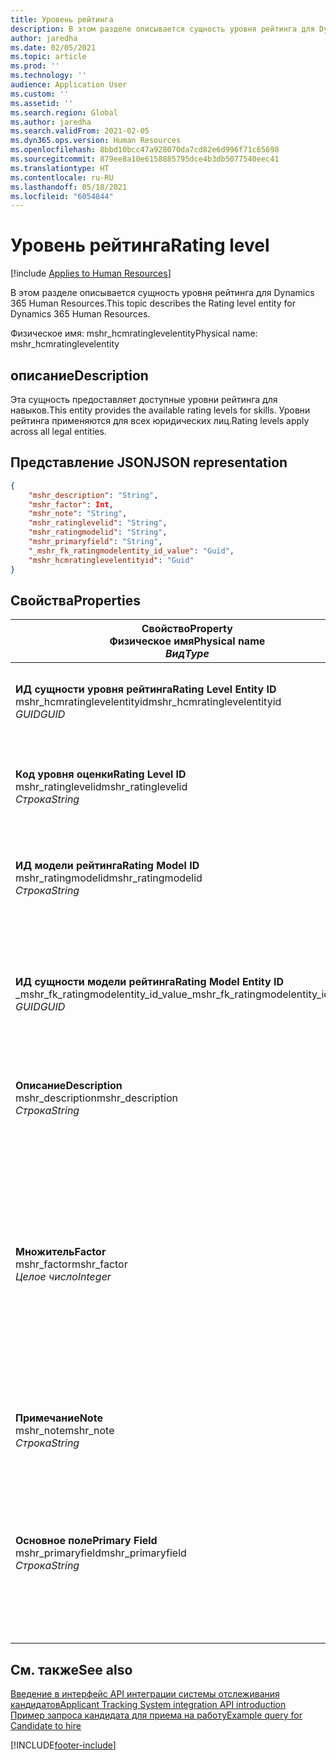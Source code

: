 ```yaml
---
title: Уровень рейтинга
description: В этом разделе описывается сущность уровня рейтинга для Dynamics 365 Human Resources.
author: jaredha
ms.date: 02/05/2021
ms.topic: article
ms.prod: ''
ms.technology: ''
audience: Application User
ms.custom: ''
ms.assetid: ''
ms.search.region: Global
ms.author: jaredha
ms.search.validFrom: 2021-02-05
ms.dyn365.ops.version: Human Resources
ms.openlocfilehash: 8bbd10bcc47a928070da7cd82e6d996f71c65698
ms.sourcegitcommit: 879ee8a10e6158885795dce4b3db5077540eec41
ms.translationtype: HT
ms.contentlocale: ru-RU
ms.lasthandoff: 05/18/2021
ms.locfileid: "6054844"
---
```

# <a name="rating-level"></a><span data-ttu-id="9dc30-103">Уровень рейтинга</span><span class="sxs-lookup"><span data-stu-id="9dc30-103">Rating level</span></span>

[!include [Applies to Human Resources](../includes/applies-to-hr.md)]

<span data-ttu-id="9dc30-104">В этом разделе описывается сущность уровня рейтинга для Dynamics 365 Human Resources.</span><span class="sxs-lookup"><span data-stu-id="9dc30-104">This topic describes the Rating level entity for Dynamics 365 Human Resources.</span></span>

<span data-ttu-id="9dc30-105">Физическое имя: mshr_hcmratinglevelentity</span><span class="sxs-lookup"><span data-stu-id="9dc30-105">Physical name: mshr_hcmratinglevelentity</span></span>

## <a name="description"></a><span data-ttu-id="9dc30-106">описание</span><span class="sxs-lookup"><span data-stu-id="9dc30-106">Description</span></span>

<span data-ttu-id="9dc30-107">Эта сущность предоставляет доступные уровни рейтинга для навыков.</span><span class="sxs-lookup"><span data-stu-id="9dc30-107">This entity provides the available rating levels for skills.</span></span> <span data-ttu-id="9dc30-108">Уровни рейтинга применяются для всех юридических лиц.</span><span class="sxs-lookup"><span data-stu-id="9dc30-108">Rating levels apply across all legal entities.</span></span>

## <a name="json-representation"></a><span data-ttu-id="9dc30-109">Представление JSON</span><span class="sxs-lookup"><span data-stu-id="9dc30-109">JSON representation</span></span>

```json
{
    "mshr_description": "String",
    "mshr_factor": Int,
    "mshr_note": "String",
    "mshr_ratinglevelid": "String",
    "mshr_ratingmodelid": "String",
    "mshr_primaryfield": "String",
    "_mshr_fk_ratingmodelentity_id_value": "Guid",
    "mshr_hcmratinglevelentityid": "Guid"
}
```

## <a name="properties"></a><span data-ttu-id="9dc30-110">Свойства</span><span class="sxs-lookup"><span data-stu-id="9dc30-110">Properties</span></span>

| <span data-ttu-id="9dc30-111">Свойство</span><span class="sxs-lookup"><span data-stu-id="9dc30-111">Property</span></span><br><span data-ttu-id="9dc30-112">**Физическое имя**</span><span class="sxs-lookup"><span data-stu-id="9dc30-112">**Physical name**</span></span><br><span data-ttu-id="9dc30-113">**_Вид_**</span><span class="sxs-lookup"><span data-stu-id="9dc30-113">**_Type_**</span></span> | <span data-ttu-id="9dc30-114">Использование</span><span class="sxs-lookup"><span data-stu-id="9dc30-114">Use</span></span> | <span data-ttu-id="9dc30-115">описание</span><span class="sxs-lookup"><span data-stu-id="9dc30-115">Description</span></span> |
| --- | --- | --- |
| <span data-ttu-id="9dc30-116">**ИД сущности уровня рейтинга**</span><span class="sxs-lookup"><span data-stu-id="9dc30-116">**Rating Level Entity ID**</span></span><br><span data-ttu-id="9dc30-117">mshr_hcmratinglevelentityid</span><span class="sxs-lookup"><span data-stu-id="9dc30-117">mshr_hcmratinglevelentityid</span></span><br><span data-ttu-id="9dc30-118">*GUID*</span><span class="sxs-lookup"><span data-stu-id="9dc30-118">*GUID*</span></span> | <span data-ttu-id="9dc30-119">Только для чтения</span><span class="sxs-lookup"><span data-stu-id="9dc30-119">Read-only</span></span><br><span data-ttu-id="9dc30-120">Требуется</span><span class="sxs-lookup"><span data-stu-id="9dc30-120">Required</span></span><br><span data-ttu-id="9dc30-121">Создано системой</span><span class="sxs-lookup"><span data-stu-id="9dc30-121">System-generated</span></span> | <span data-ttu-id="9dc30-122">Созданный системой уникальный идентификатор для уровня.</span><span class="sxs-lookup"><span data-stu-id="9dc30-122">The system-generated unique identifier for the level.</span></span> |
| <span data-ttu-id="9dc30-123">**Код уровня оценки**</span><span class="sxs-lookup"><span data-stu-id="9dc30-123">**Rating Level ID**</span></span><br><span data-ttu-id="9dc30-124">mshr_ratinglevelid</span><span class="sxs-lookup"><span data-stu-id="9dc30-124">mshr_ratinglevelid</span></span><br><span data-ttu-id="9dc30-125">*Строка*</span><span class="sxs-lookup"><span data-stu-id="9dc30-125">*String*</span></span> | <span data-ttu-id="9dc30-126">Чтение/запись</span><span class="sxs-lookup"><span data-stu-id="9dc30-126">Read/write</span></span><br><span data-ttu-id="9dc30-127">Требуется</span><span class="sxs-lookup"><span data-stu-id="9dc30-127">Required</span></span> | <span data-ttu-id="9dc30-128">Понятный пользователю уникальный идентификатор для уровня.</span><span class="sxs-lookup"><span data-stu-id="9dc30-128">User-readable unique identifier for the level.</span></span> |
| <span data-ttu-id="9dc30-129">**ИД модели рейтинга**</span><span class="sxs-lookup"><span data-stu-id="9dc30-129">**Rating Model ID**</span></span><br><span data-ttu-id="9dc30-130">mshr_ratingmodelid</span><span class="sxs-lookup"><span data-stu-id="9dc30-130">mshr_ratingmodelid</span></span><br><span data-ttu-id="9dc30-131">*Строка*</span><span class="sxs-lookup"><span data-stu-id="9dc30-131">*String*</span></span> | <span data-ttu-id="9dc30-132">Чтение/запись</span><span class="sxs-lookup"><span data-stu-id="9dc30-132">Read/write</span></span><br><span data-ttu-id="9dc30-133">Требуется</span><span class="sxs-lookup"><span data-stu-id="9dc30-133">Required</span></span> | <span data-ttu-id="9dc30-134">Модель рейтинга, к которой принадлежит уровень рейтинга.</span><span class="sxs-lookup"><span data-stu-id="9dc30-134">The rating model to which the rating level belongs.</span></span> |
| <span data-ttu-id="9dc30-135">**ИД сущности модели рейтинга**</span><span class="sxs-lookup"><span data-stu-id="9dc30-135">**Rating Model Entity ID**</span></span><br><span data-ttu-id="9dc30-136">_mshr_fk_ratingmodelentity_id_value</span><span class="sxs-lookup"><span data-stu-id="9dc30-136">_mshr_fk_ratingmodelentity_id_value</span></span><br><span data-ttu-id="9dc30-137">*GUID*</span><span class="sxs-lookup"><span data-stu-id="9dc30-137">*GUID*</span></span> | <span data-ttu-id="9dc30-138">Только для чтения</span><span class="sxs-lookup"><span data-stu-id="9dc30-138">Read-only</span></span><br><span data-ttu-id="9dc30-139">Требуется</span><span class="sxs-lookup"><span data-stu-id="9dc30-139">Required</span></span><br><span data-ttu-id="9dc30-140">Внешний ключ: mshr_hcmratingmodelentityid сущности mshr_hcmratingmodelentity</span><span class="sxs-lookup"><span data-stu-id="9dc30-140">Foreign key: mshr_hcmratingmodelentityid of mshr_hcmratingmodelentity</span></span> | <span data-ttu-id="9dc30-141">Созданный системой идентификатор модели рейтинга, к которой принадлежит уровень рейтинга.</span><span class="sxs-lookup"><span data-stu-id="9dc30-141">The system-generated identifier for the rating model to which the rating level belongs.</span></span> |
| <span data-ttu-id="9dc30-142">**Описание**</span><span class="sxs-lookup"><span data-stu-id="9dc30-142">**Description**</span></span><br><span data-ttu-id="9dc30-143">mshr_description</span><span class="sxs-lookup"><span data-stu-id="9dc30-143">mshr_description</span></span><br><span data-ttu-id="9dc30-144">*Строка*</span><span class="sxs-lookup"><span data-stu-id="9dc30-144">*String*</span></span> | <span data-ttu-id="9dc30-145">Чтение/запись</span><span class="sxs-lookup"><span data-stu-id="9dc30-145">Read/write</span></span><br><span data-ttu-id="9dc30-146">Требуется</span><span class="sxs-lookup"><span data-stu-id="9dc30-146">Required</span></span> | <span data-ttu-id="9dc30-147">Описание выбранного уровня рейтинга.</span><span class="sxs-lookup"><span data-stu-id="9dc30-147">The description of the rating level.</span></span> |
| <span data-ttu-id="9dc30-148">**Множитель**</span><span class="sxs-lookup"><span data-stu-id="9dc30-148">**Factor**</span></span><br><span data-ttu-id="9dc30-149">mshr_factor</span><span class="sxs-lookup"><span data-stu-id="9dc30-149">mshr_factor</span></span><br><span data-ttu-id="9dc30-150">*Целое число*</span><span class="sxs-lookup"><span data-stu-id="9dc30-150">*Integer*</span></span> | <span data-ttu-id="9dc30-151">Чтение/запись</span><span class="sxs-lookup"><span data-stu-id="9dc30-151">Read/write</span></span><br><span data-ttu-id="9dc30-152">Требуется</span><span class="sxs-lookup"><span data-stu-id="9dc30-152">Required</span></span> | <span data-ttu-id="9dc30-153">Коэффициент для уровня рейтинга.</span><span class="sxs-lookup"><span data-stu-id="9dc30-153">The factor for the rating level.</span></span> <span data-ttu-id="9dc30-154">Если сравнить номенклатуры с разным числом уровней рейтинга, этот коэффициент используется для нормализации оценок.</span><span class="sxs-lookup"><span data-stu-id="9dc30-154">When you compare items with a different number of rating levels, the factor is used to normalize the scores.</span></span> <span data-ttu-id="9dc30-155">Значение должно быть целым числом от 0 до 9.</span><span class="sxs-lookup"><span data-stu-id="9dc30-155">The value must be an integer between 0 and 9.</span></span> |
| <span data-ttu-id="9dc30-156">**Примечание**</span><span class="sxs-lookup"><span data-stu-id="9dc30-156">**Note**</span></span><br><span data-ttu-id="9dc30-157">mshr_note</span><span class="sxs-lookup"><span data-stu-id="9dc30-157">mshr_note</span></span><br><span data-ttu-id="9dc30-158">*Строка*</span><span class="sxs-lookup"><span data-stu-id="9dc30-158">*String*</span></span> | <span data-ttu-id="9dc30-159">Чтение/запись</span><span class="sxs-lookup"><span data-stu-id="9dc30-159">Read/write</span></span><br><span data-ttu-id="9dc30-160">Необязательный</span><span class="sxs-lookup"><span data-stu-id="9dc30-160">Optional</span></span> | <span data-ttu-id="9dc30-161">Любые замечания, связанные с уровнем рейтинга.</span><span class="sxs-lookup"><span data-stu-id="9dc30-161">Any notes associated with the rating level.</span></span> |
| <span data-ttu-id="9dc30-162">**Основное поле**</span><span class="sxs-lookup"><span data-stu-id="9dc30-162">**Primary Field**</span></span><br><span data-ttu-id="9dc30-163">mshr_primaryfield</span><span class="sxs-lookup"><span data-stu-id="9dc30-163">mshr_primaryfield</span></span><br><span data-ttu-id="9dc30-164">*Строка*</span><span class="sxs-lookup"><span data-stu-id="9dc30-164">*String*</span></span> | <span data-ttu-id="9dc30-165">Только для чтения</span><span class="sxs-lookup"><span data-stu-id="9dc30-165">Read-only</span></span><br><span data-ttu-id="9dc30-166">Требуется</span><span class="sxs-lookup"><span data-stu-id="9dc30-166">Required</span></span> | <span data-ttu-id="9dc30-167">Поле для, использования в качестве идентификатора записи сущности.</span><span class="sxs-lookup"><span data-stu-id="9dc30-167">Field to be used as an identifier of the entity record.</span></span> <span data-ttu-id="9dc30-168">Комбинация кода уровня рейтинга и кода модели рейтинга.</span><span class="sxs-lookup"><span data-stu-id="9dc30-168">Combination of rating level ID and rating model ID.</span></span> |

## <a name="see-also"></a><span data-ttu-id="9dc30-169">См. также</span><span class="sxs-lookup"><span data-stu-id="9dc30-169">See also</span></span>

[<span data-ttu-id="9dc30-170">Введение в интерфейс API интеграции системы отслеживания кандидатов</span><span class="sxs-lookup"><span data-stu-id="9dc30-170">Applicant Tracking System integration API introduction</span></span>](hr-admin-integration-ats-api-introduction.md)<br>
[<span data-ttu-id="9dc30-171">Пример запроса кандидата для приема на работу</span><span class="sxs-lookup"><span data-stu-id="9dc30-171">Example query for Candidate to hire</span></span>](hr-admin-integration-ats-api-candidate-to-hire-example-query.md)



[!INCLUDE[footer-include](../includes/footer-banner.md)]